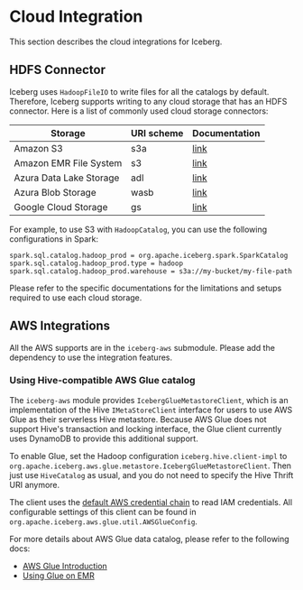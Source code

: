 <!--
 - Licensed to the Apache Software Foundation (ASF) under one or more
 - contributor license agreements.  See the NOTICE file distributed with
 - this work for additional information regarding copyright ownership.
 - The ASF licenses this file to You under the Apache License, Version 2.0
 - (the "License"); you may not use this file except in compliance with
 - the License.  You may obtain a copy of the License at
 -
 -   http://www.apache.org/licenses/LICENSE-2.0
 -
 - Unless required by applicable law or agreed to in writing, software
 - distributed under the License is distributed on an "AS IS" BASIS,
 - WITHOUT WARRANTIES OR CONDITIONS OF ANY KIND, either express or implied.
 - See the License for the specific language governing permissions and
 - limitations under the License.
 -->

# Cloud Integration

This section describes the cloud integrations for Iceberg.

## HDFS Connector

Iceberg uses `HadoopFileIO` to write files for all the catalogs by default. 
Therefore, Iceberg supports writing to any cloud storage that has an HDFS connector. 
Here is a list of commonly used cloud storage connectors:

| Storage                 | URI scheme | Documentation |
|-------------------------|------------|---------------|
| Amazon S3               | s3a        | [link](https://hadoop.apache.org/docs/current/hadoop-aws/tools/hadoop-aws/index.html) |
| Amazon EMR File System  | s3         | [link](https://docs.aws.amazon.com/emr/latest/ManagementGuide/emr-fs.html) |
| Azura Data Lake Storage | adl        | [link](https://hadoop.apache.org/docs/current/hadoop-azure-datalake/index.html) |
| Azura Blob Storage      | wasb       | [link](http://hadoop.apache.org/docs/r2.7.1/hadoop-azure/index.html) |
| Google Cloud Storage    | gs         | [link](https://cloud.google.com/dataproc/docs/concepts/connectors/cloud-storage) |

For example, to use S3 with `HadoopCatalog`, you can use the following configurations in Spark:

```
spark.sql.catalog.hadoop_prod = org.apache.iceberg.spark.SparkCatalog
spark.sql.catalog.hadoop_prod.type = hadoop
spark.sql.catalog.hadoop_prod.warehouse = s3a://my-bucket/my-file-path
```

Please refer to the specific documentations for the limitations and setups required to use each cloud storage.

## AWS Integrations

All the AWS supports are in the `iceberg-aws` submodule. Please add the dependency to use the integration features.

### Using Hive-compatible AWS Glue catalog

The `iceberg-aws` module provides `IcebergGlueMetastoreClient`, which is an implementation of the Hive 
`IMetaStoreClient` interface for users to use AWS Glue as their serverless Hive metastore.
Because AWS Glue does not support Hive's transaction and locking interface, the Glue client currently uses DynamoDB
to provide this additional support.

To enable Glue, set the Hadoop configuration `iceberg.hive.client-impl` to 
`org.apache.iceberg.aws.glue.metastore.IcebergGlueMetastoreClient`. 
Then just use `HiveCatalog` as usual, and you do not need to specify the Hive Thrift URI anymore.

The client uses the [default AWS credential chain](https://docs.aws.amazon.com/sdk-for-java/v1/developer-guide/credentials.html)
to read IAM credentials.
All configurable settings of this client can be found in `org.apache.iceberg.aws.glue.util.AWSGlueConfig`.

For more details about AWS Glue data catalog, please refer to the following docs:
- [AWS Glue Introduction](https://docs.aws.amazon.com/glue/latest/dg/what-is-glue.html)
- [Using Glue on EMR](https://docs.aws.amazon.com/emr/latest/ReleaseGuide/emr-hive-metastore-glue.html)
